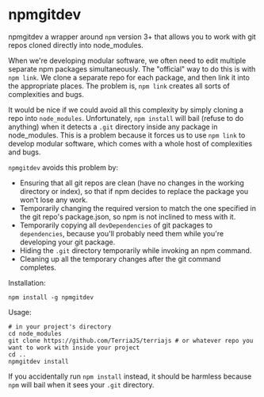 # npmgitdev

npmgitdev a wrapper around `npm` version 3+ that allows you to work with git repos cloned directly into node_modules.

When we're developing modular software, we often need to edit multiple separate npm packages simultaneously.  The "official" way to do this is with `npm link`.  We clone a separate repo for each package, and then link it into the appropriate places.  The problem is, `npm link` creates all sorts of complexities and bugs.

It would be nice if we could avoid all this complexity by simply cloning a repo into `node_modules`.  Unfortunately, `npm install` will bail (refuse to do anything) when it detects a `.git` directory inside any package in node_modules.  This is a problem because it forces us to use `npm link` to develop modular software, which comes with a whole host of complexities and bugs.

`npmgitdev` avoids this problem by:

* Ensuring that all git repos are clean (have no changes in the working directory or index), so that if npm decides to replace the package you won't lose any work.
* Temporarily changing the required version to match the one specified in the git repo's package.json, so npm is not inclined to mess with it.
* Temporarily copying all `devDependencies` of git packages to `dependencies`, because you'll probably need them while you're developing your git package.
* Hiding the `.git` directory temporarily while invoking an npm command.
* Cleaning up all the temporary changes after the git command completes.

Installation:

```
npm install -g npmgitdev
```

Usage:

```
# in your project's directory
cd node_modules
git clone https://github.com/TerriaJS/terriajs # or whatever repo you want to work with inside your project
cd ..
npmgitdev install
```

If you accidentally run `npm install` instead, it should be harmless because `npm` will bail when it sees your `.git` directory.
